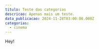 ```yaml
---
titulo: Teste das categorias
descricao: Apenas mais um teste.
data_publicacao: 2024-11-28T03:00:00.000Z
categorias:
  - cinema
---
```


Hey!
